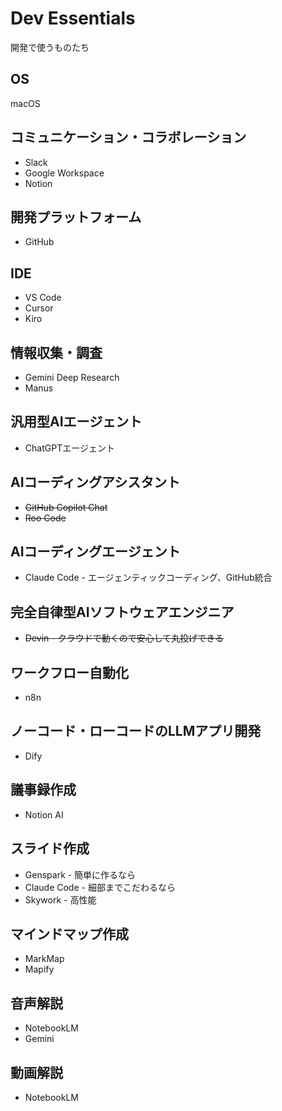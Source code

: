 # Dev Essentials

開発で使うものたち

## OS
macOS

## コミュニケーション・コラボレーション
- Slack
- Google Workspace
- Notion

## 開発プラットフォーム
- GitHub

## IDE
- VS Code
- Cursor
- Kiro

## 情報収集・調査
- Gemini Deep Research
- Manus

## 汎用型AIエージェント
- ChatGPTエージェント

## AIコーディングアシスタント
- ~~GitHub Copilot Chat~~
- ~~Roo Code~~

## AIコーディングエージェント
- Claude Code - エージェンティックコーディング、GitHub統合

## 完全自律型AIソフトウェアエンジニア
- ~~Devin - クラウドで動くので安心して丸投げできる~~

## ワークフロー自動化
- n8n

## ノーコード・ローコードのLLMアプリ開発
- Dify

## 議事録作成
- Notion AI

## スライド作成
- Genspark - 簡単に作るなら
- Claude Code - 細部までこだわるなら
- Skywork - 高性能

## マインドマップ作成
- MarkMap
- Mapify

## 音声解説
- NotebookLM
- Gemini

## 動画解説
- NotebookLM
